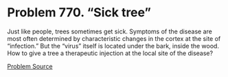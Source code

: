 # Problem 770. “Sick tree”

Just like people, trees sometimes get sick. Symptoms of the disease are most often determined by characteristic changes in the cortex at the site of “infection.” But the “virus” itself is located under the bark, inside the wood. How to give a tree a therapeutic injection at the local site of the disease?

[Problem Source](https://www.trizland.ru/tasks/5370/)